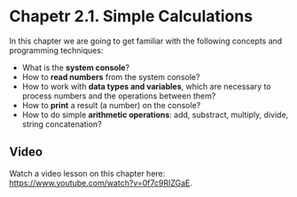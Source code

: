 # Chapetr 2.1. Simple Calculations

In this chapter we are going to get familiar with the following concepts and programming techniques: 

- What is the **system console**?
- How to **read numbers** from the system console?
- How to work with **data types and variables**, which are necessary to process numbers and the operations between them?
- How to **print** a result (a number) on the console?
- How to do simple **arithmetic operations**:  add, substract, multiply, divide, string concatenation?

## Video

<div class="video-player">
  Watch a video lesson on this chapter here: <a target="_blank" href="https://www.youtube.com/watch?v=0f7c9RIZGaE">https://www.youtube.com/watch?v=0f7c9RIZGaE</a>.
</div>
<script src="/assets/js/video.js"></script>